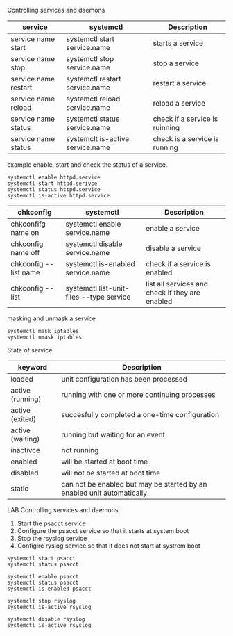 Controlling services and daemons

service | systemctl | Description
--------|----------|------------------
service name start | systemctl start service.name | starts a service
service name stop | systemctl stop service.name | stop a service
service name restart | systemctl restart service.name | restart a service
service name reload | systemctl reload service.name | reload a service
service name status | systemctl status service.name | check if a service is ruinning
service name status | systemclt is-active service.name | check is a service is running

example enable, start and check the status of a service.
```
systemctl enable httpd.service
systemctl start httpd.serivce
systemctl status httpd.service
systemctl is-active httpd.service
```


chkconfig | systemctl | Description 
----------|-----------|-------------
chkconfifg name on | systemctl enable service.name| enable a service
chkconfig name off | systemctl disable service.name | disable a service
chkconfig --list name | systemctl is-enabled service.name | check if a service is enabled
chkconfig --list | systemctl list-unit-files --type service | list all services and check if they are enabled

masking and unmask a service 
```
systemctl mask iptables 
systemctl umask iptables
```

State of service.

keyword | Description 
--------|------------
loaded | unit configuration has been processed 
active (running) | running with one or more continuing processes
active (exited) | succesfully completed a one-time configuration
active (waiting) | running but waiting for an event
inactivce | not running
enabled | will be started at boot time
disabled | will not be started at boot time
static | can not be enabled but may be started by an enabled unit automatically


LAB Controlling services and daemons.

1. Start the psacct  service
2. Configure the psacct service so that it starts at system boot
3. Stop the rsyslog service 
4. Configire ryslog service so that it does not start at systrem boot

```
systemctl start psacct
systemctl status psacct
```
```
systemctl enable psacct
systemctl status psacct
systemctl is-enabled psacct
```
```
systemclt stop rsyslog
systemctl is-active rsyslog
```
```
systemctl disable rsyslog
systemctl is-active rsyslog
```




